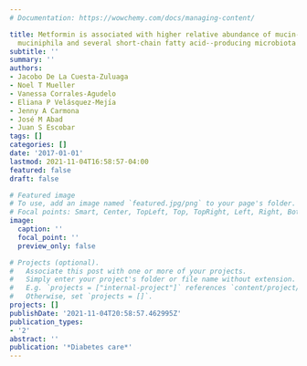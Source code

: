 ```yaml
---
# Documentation: https://wowchemy.com/docs/managing-content/

title: Metformin is associated with higher relative abundance of mucin-degrading Akkermansia
  muciniphila and several short-chain fatty acid--producing microbiota in the gut
subtitle: ''
summary: ''
authors:
- Jacobo De La Cuesta-Zuluaga
- Noel T Mueller
- Vanessa Corrales-Agudelo
- Eliana P Velásquez-Mejı́a
- Jenny A Carmona
- José M Abad
- Juan S Escobar
tags: []
categories: []
date: '2017-01-01'
lastmod: 2021-11-04T16:58:57-04:00
featured: false
draft: false

# Featured image
# To use, add an image named `featured.jpg/png` to your page's folder.
# Focal points: Smart, Center, TopLeft, Top, TopRight, Left, Right, BottomLeft, Bottom, BottomRight.
image:
  caption: ''
  focal_point: ''
  preview_only: false

# Projects (optional).
#   Associate this post with one or more of your projects.
#   Simply enter your project's folder or file name without extension.
#   E.g. `projects = ["internal-project"]` references `content/project/deep-learning/index.md`.
#   Otherwise, set `projects = []`.
projects: []
publishDate: '2021-11-04T20:58:57.462995Z'
publication_types:
- '2'
abstract: ''
publication: '*Diabetes care*'
---
```

